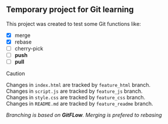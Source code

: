 ## Temporary project for Git learning
This project was created to test some Git functions like: 
- [x] merge 
- [x] rebase 
- [ ] cherry-pick 
- [ ] **push** 
- [ ] **pull**

> [!CAUTION]
> Changes in `index.html` are tracked by `feature_html` branch.  
> Changes in `script.js` are tracked by `feature_js` branch.  
>Changes in `style.css` are tracked by `feature_css` branch.  
>Changes in `README.md` are tracked by `feature_readme` branch.  

*Branching is based on **GitFLow**.*
*Merging is prefered to rebasing*